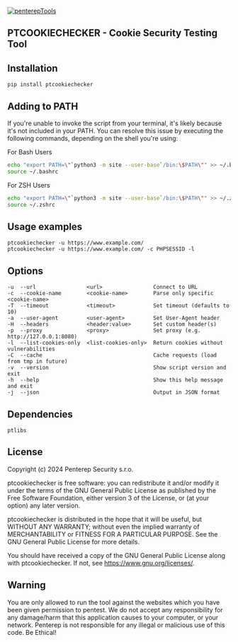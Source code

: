 [![penterepTools](https://www.penterep.com/external/penterepToolsLogo.png)](https://www.penterep.com/)

## PTCOOKIECHECKER - Cookie Security Testing Tool

## Installation

```
pip install ptcookiechecker
```

## Adding to PATH
If you're unable to invoke the script from your terminal, it's likely because it's not included in your PATH. You can resolve this issue by executing the following commands, depending on the shell you're using:

For Bash Users
```bash
echo "export PATH=\"`python3 -m site --user-base`/bin:\$PATH\"" >> ~/.bashrc
source ~/.bashrc
```

For ZSH Users
```bash
echo "export PATH=\"`python3 -m site --user-base`/bin:\$PATH\"" >> ~/.zshrc
source ~/.zshrc
```

## Usage examples
```
ptcookiechecker -u https://www.example.com/
ptcookiechecker -u https://www.example.com/ -c PHPSESSID -l
```

## Options
```
-u  --url                <url>                Connect to URL
-c  --cookie-name        <cookie-name>        Parse only specific <cookie-name>
-T  --timeout            <timeout>            Set timeout (defaults to 10)
-a  --user-agent         <user-agent>         Set User-Agent header
-H  --headers            <header:value>       Set custom header(s)
-p  --proxy              <proxy>              Set proxy (e.g. http://127.0.0.1:8080)
-l  --list-cookies-only  <list-cookies-only>  Return cookies without vulnerabilities
-C  --cache                                   Cache requests (load from tmp in future)
-v  --version                                 Show script version and exit
-h  --help                                    Show this help message and exit
-j  --json                                    Output in JSON format
```

## Dependencies
```
ptlibs
```

## License

Copyright (c) 2024 Penterep Security s.r.o.

ptcookiechecker is free software: you can redistribute it and/or modify
it under the terms of the GNU General Public License as published by
the Free Software Foundation, either version 3 of the License, or
(at your option) any later version.

ptcookiechecker is distributed in the hope that it will be useful,
but WITHOUT ANY WARRANTY; without even the implied warranty of
MERCHANTABILITY or FITNESS FOR A PARTICULAR PURPOSE.  See the
GNU General Public License for more details.

You should have received a copy of the GNU General Public License
along with ptcookiechecker.  If not, see <https://www.gnu.org/licenses/>.

## Warning

You are only allowed to run the tool against the websites which
you have been given permission to pentest. We do not accept any
responsibility for any damage/harm that this application causes to your
computer, or your network. Penterep is not responsible for any illegal
or malicious use of this code. Be Ethical!
